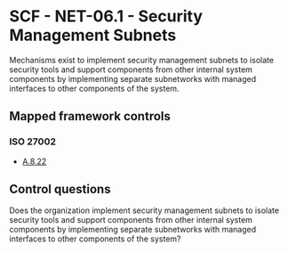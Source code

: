 # SCF - NET-06.1 - Security Management Subnets
Mechanisms exist to implement security management subnets to isolate security tools and support components from other internal system components by implementing separate subnetworks with managed interfaces to other components of the system. 
## Mapped framework controls
### ISO 27002
- [A.8.22](../iso27002/a-8.md#a822)
  
## Control questions
Does the organization implement security management subnets to isolate security tools and support components from other internal system components by implementing separate subnetworks with managed interfaces to other components of the system? 
  